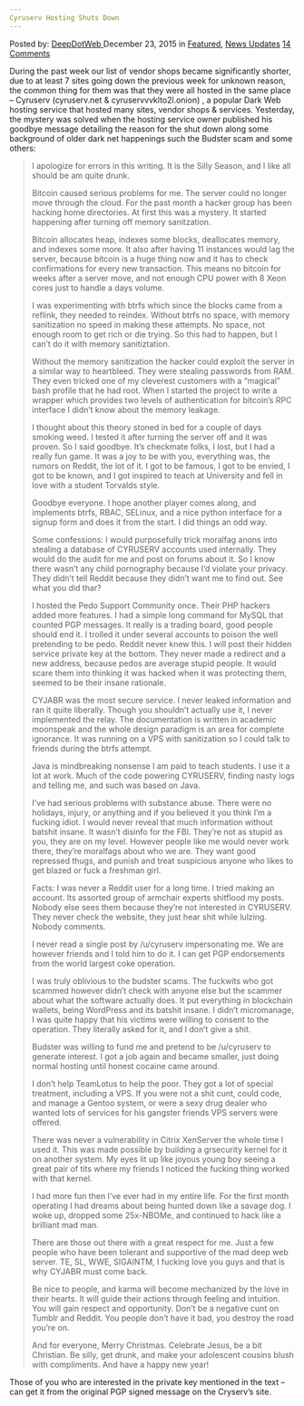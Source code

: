 ```yaml
---
Cyruserv Hosting Shuts Down
---
```

<article class="post-listing post-12728 post type-post status-publish format-standard has-post-thumbnail hentry  tag-cyruserv tag-hosting tag-shuts">
    <div class="post-inner">
        <span>Posted by: <a href="https://www.deepdotweb.com/author/admin/" title="">DeepDotWeb </a></span>
    <span>December 23, 2015</span>
    <span>in <a href="https://www.deepdotweb.com/category/deepdot-news/" rel="category tag">Featured</a>, <a href="https://www.deepdotweb.com/category/news-updates/" rel="category tag">News Updates</a></span>
    <span><a href="https://www.deepdotweb.com/2015/12/23/cyruserv-hosting-shuts-down/#comments">14 Comments</a></span>
    </p>
    <div class="clear"></div>
    <div class="entry">
    <p>During the past week our list of vendor shops became significantly shorter, due to at least 7 sites going down the previous week for unknown reason, the common thing for them was that they were all hosted in the same place  &#8211; Cyruserv (cyruserv.net &amp; cyruservvvklto2l.onion) , a popular Dark Web hosting service that hosted many sites, vendor shops &amp; services. Yesterday, the mystery was solved when the hosting service owner published his goodbye message detailing the reason for the shut down along some background of older dark net happenings such the Budster scam and some others:</p>
    <blockquote><p>I apologize for errors in this writing. It is the Silly Season, and I like all should be am quite drunk.</p>
    <p>Bitcoin caused serious problems for me. The server could no longer move through the cloud. For the past month a hacker group has been hacking home directories. At first this was a mystery. It started happening after turning off memory sanitzation.</p>
    <p>Bitcoin allocates heap, indexes some blocks, deallocates memory, and indexes some more. It also after having 11 instances would lag the server, because bitcoin is a huge thing now and it has to check confirmations for every new transaction. This means no bitcoin for weeks after a server move, and not enough CPU power with 8 Xeon cores just to handle a days volume.</p>
    <p>I was experimenting with btrfs which since the blocks came from a reflink, they needed to reindex. Without btrfs no space, with memory sanitization no speed in making these attempts. No space, not enough room to get rich or die trying. So this had to happen, but I can&#8217;t do it with memory sanitiztation.</p>
    <p>Without the memory sanitization the hacker could exploit the server in a similar way to heartbleed. They were stealing passwords from RAM. They even tricked one of my cleverest customers with a &#8220;magical&#8221; bash profile that he had root. When I started the project to write a wrapper which provides two levels of authentication for bitcoin&#8217;s RPC interface I didn&#8217;t know about the memory leakage.</p>
    <p>I thought about this theory stoned in bed for a couple of days smoking weed. I tested it after turning the server off and it was proven. So I said goodbye. It&#8217;s checkmate folks, I lost, but I had a really fun game. It was a joy to be with you, everything was, the rumors on Reddit, the lot of it. I got to be famous, I got to be envied, I got to be known, and I got inspired to teach at University and fell in love with a student Torvalds style.</p>
    <p>Goodbye everyone. I hope another player comes along, and implements btrfs, RBAC, SELinux, and a nice python interface for a signup form and does it from the start. I did things an odd way.</p>
    <p>Some confessions: I would purposefully trick moralfag anons into stealing a database of CYRUSERV accounts used internally. They would do the audit for me and post on forums about it. So I know there wasn&#8217;t any child pornography because I&#8217;d violate your privacy. They didn&#8217;t tell Reddit because they didn&#8217;t want me to find out. See what you did thar?</p>
    <p>I hosted the Pedo Support Community once. Their PHP hackers added more features. I had a simple long command for MySQL that counted PGP messages. It really is a trading board, good people should end it. I trolled it under several accounts to poison the well pretending to be pedo. Reddit never knew this. I will post their hidden service private key at the bottom. They never made a redirect and a new address, because pedos are average stupid people. It would scare them into thinking it was hacked when it was protecting them, seemed to be their insane rationale.</p>
    <p>CYJABR was the most secure service. I never leaked information and ran it quite liberally. Though you shouldn&#8217;t actually use it, I never implemented the relay. The documentation is written in academic moonspeak and the whole design paradigm is an area for complete ignorance. It was running on a VPS with sanitization so I could talk to friends during the btrfs attempt.</p>
    <p>Java is mindbreaking nonsense I am paid to teach students. I use it a lot at work. Much of the code powering CYRUSERV, finding nasty logs and telling me, and such was based on Java.</p>
    <p>I&#8217;ve had serious problems with substance abuse. There were no holidays, injury, or anything and if you believed it you think I&#8217;m a fucking idiot. I would never reveal that much information without batshit insane. It wasn&#8217;t disinfo for the FBI. They&#8217;re not as stupid as you, they are on my level. However people like me would never work there, they&#8217;re moralfags about who we are. They want good repressed thugs, and punish and treat suspicious anyone who likes to get blazed or fuck a freshman girl.</p>
    <p>Facts: I was never a Reddit user for a long time. I tried making an account. Its assorted group of armchair experts shitflood my posts. Nobody else sees them because they&#8217;re not interested in CYRUSERV. They never check the website, they just hear shit while lulzing. Nobody comments.</p>
    <p>I never read a single post by /u/cyruserv impersonating me. We are however friends and I told him to do it. I can get PGP endorsements from the world largest coke operation.</p>
    <p>I was truly oblivious to the budster scams. The fuckwits who got scammed however didn&#8217;t check with anyone else but the scammer about what the software actually does. It put everything in blockchain wallets, being WordPress and its batshit insane. I didn&#8217;t micromanage, I was quite happy that his victims were willing to consent to the operation. They literally asked for it, and I don&#8217;t give a shit.</p>
    <p>Budster was willing to fund me and pretend to be /u/cyruserv to generate interest. I got a job again and became smaller, just doing normal hosting until honest cocaine came around.</p>
    <p>I don&#8217;t help TeamLotus to help the poor. They got a lot of special treatment, including a VPS. If you were not a shit cunt, could code, and manage a Gentoo system, or were a sexy drug dealer who wanted lots of services for his gangster friends VPS servers were offered.</p>
    <p>There was never a vulnerability in Citrix XenServer the whole time I used it. This was made possible by building a grsecurity kernel for it on another system. My eyes lit up like joyous young boy seeing a great pair of tits where my friends I noticed the fucking thing worked with that kernel.</p>
    <p>I had more fun then I&#8217;ve ever had in my entire life. For the first month operating I had dreams about being hunted down like a savage dog. I woke up, dropped some 25x-NBOMe, and continued to hack like a brilliant mad man.</p>
    <p>There are those out there with a great respect for me. Just a few people who have been tolerant and supportive of the mad deep web server. TE, SL, WWE, SIGAINTM, I fucking love you guys and that is why CYJABR must come back.</p>
    <p>Be nice to people, and karma will become mechanized by the love in their hearts. It will guide their actions through feeling and intuition. You will gain respect and opportunity. Don&#8217;t be a negative cunt on Tumblr and Reddit. You people don&#8217;t have it bad, you destroy the road you&#8217;re on.</p>
    <p>And for everyone, Merry Christmas. Celebrate Jesus, be a bit Christian. Be silly, get drunk, and make your adolescent cousins blush with compliments. And have a happy new year!</p></blockquote>
    <p>Those of you who are interested in the private key mentioned in the text &#8211; can get it from the original PGP signed message on the Cryserv&#8217;s site.</p>
    </div>
    <span style="display:none"><a href="https://www.deepdotweb.com/tag/cyruserv/" rel="tag">cyruserv</a> <a href="https://www.deepdotweb.com/tag/hosting/" rel="tag">hosting</a> <a href="https://www.deepdotweb.com/tag/shuts/" rel="tag">shuts</a></span> <span style="display:none" class="updated">2015-12-23</span>
    <div style="display:none" class="vcard author" itemprop="author" itemscope itemtype="http://schema.org/Person"><strong class="fn" itemprop="name"><a href="https://www.deepdotweb.com/author/admin/" title="Posts by DeepDotWeb" rel="author">DeepDotWeb</a></strong></div>
    </div>
</article>

